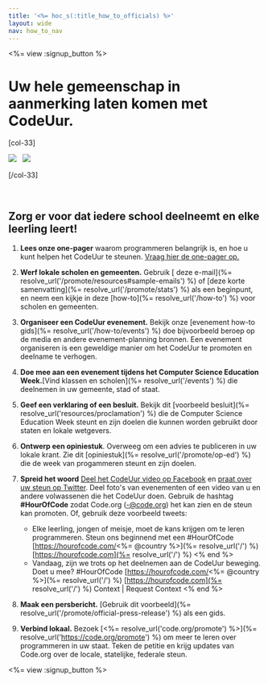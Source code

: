 ```yaml
---
title: '<%= hoc_s(:title_how_to_officials) %>'
layout: wide
nav: how_to_nav
---
```

<%= view :signup_button %>

# Uw hele gemeenschap in aanmerking laten komen met CodeUur.

[col-33]

![](/images/fit-275/highlight-obama.png)&nbsp;&nbsp;&nbsp;![](/images/fit-246/dan.jpg)

[/col-33]

<p style="clear:both">&nbsp;</p>

## Zorg er voor dat iedere school deelneemt en elke leerling leert!

1. **Lees onze one-pager** waarom programmeren belangrijk is, en hoe u kunt helpen het CodeUur te steunen. [Vraag hier de one-pager op.](/files/hoc-one-pager-public-officials-2016.pdf)

2. **Werf lokale scholen en gemeenten.** Gebruik [ deze e-mail](%= resolve_url('/promote/resources#sample-emails') %) of [deze korte samenvatting](%= resolve_url('/promote/stats') %) als een beginpunt, en neem een kijkje in deze [how-to](%= resolve_url('/how-to') %) voor scholen en gemeenten.

3. **Organiseer een CodeUur evenement.** Bekijk onze [evenement how-to gids](%= resolve_url('/how-to/events') %) doe bijvoorbeeld beroep op de media en andere evenement-planning bronnen. Een evenement organiseren is een geweldige manier om het CodeUur te promoten en deelname te verhogen.

4. **Doe mee aan een evenement tijdens het Computer Science Education Week.**[Vind klassen en scholen](%= resolve_url('/events') %) die deelnemen in uw gemeente, stad of staat.

5. **Geef een verklaring of een besluit.** Bekijk dit [voorbeeld besluit](%= resolve_url('resources/proclamation') %) die de Computer Science Education Week steunt en zijn doelen die kunnen worden gebruikt door staten en lokale wetgevers.

6. **Ontwerp een opiniestuk**. Overweeg om een advies te publiceren in uw lokale krant. Zie dit [opiniestuk](%= resolve_url('/promote/op-ed') %) die de week van progammeren steunt en zijn doelen.

7. **Spreid het woord** [ Deel het CodeUur video op Facebook](https://www.facebook.com/sharer/sharer.php?u=http%3A%2F%2Fhourofcode.com%2Fus) en [praat over uw steun op Twitter](https://twitter.com/intent/tweet?url=http%3A%2F%2Fhourofcode.com&text=I%27m%20participating%20in%20this%20year%27s%20%23HourOfCode%2C%20are%20you%3F%20%40codeorg&original_referer=https%3A%2F%2Fwww.google.com%2Furl%3Fq%3Dhttps%253A%252F%252Ftwitter.com%252Fshare%253Fhashtags%253D%2526amp%253Brelated%253Dcodeorg%2526amp%253Btext%253DI%252527m%252Bparticipating%252Bin%252Bthis%252Byear%252527s%252B%252523HourOfCode%25252C%252Bare%252Byou%25253F%252B%252540codeorg%2526amp%253Burl%253Dhttp%25253A%25252F%25252Fhourofcode.com%26sa%3DD%26sntz%3D1%26usg%3DAFQjCNE1GLTUbKZfMlEh9Aj5w0iswz6PYQ&related=codeorg&hashtags=). Deel foto's van evenementen of een video van u en andere volwassenen die het CodeUur doen. Gebruik de hashtag **#HourOfCode** zodat Code.org (-@code.org) het kan zien en de steun kan promoten. Of, gebruik deze voorbeeld tweets:
    
    - Elke leerling, jongen of meisje, moet de kans krijgen om te leren programmeren. Steun ons beginnend met een #HourOfCode [https://hourofcode.com/<%= @country %>](%= resolve_url('/') %) [https://hourofcode.com](%= resolve_url('/') %) <% end %>
    - Vandaag, zijn we trots op het deelnemen aan de CodeUur beweging. Doet u mee? #HourOfCode [https://hourofcode.com/<%= @country %>](%= resolve_url('/') %) [https://hourofcode.com](%= resolve_url('/') %) Context | Request Context <% end %>   
          
        

8. **Maak een persbericht.** [Gebruik dit voorbeeld](%= resolve_url('/promote/official-press-release') %) als een gids.

9. **Verbind lokaal.** Bezoek [<%= resolve_url('code.org/promote') %>](%= resolve_url('https://code.org/promote') %) om meer te leren over programmeren in uw staat. Teken de petitie en krijg updates van Code.org over de locale, statelijke, federale steun.

<%= view :signup_button %>